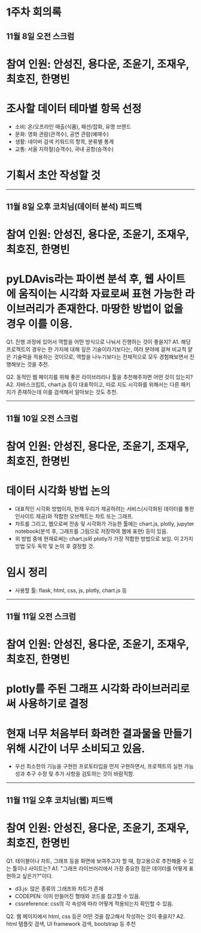 1주차 회의록
=============

11월 8일 오전 스크럼
-------------
# 참여 인원: 안성진, 용다운, 조윤기, 조재우, 최호진, 한명빈

# 조사할 데이터 테마별 항목 선정
* 소비: 온/오프라인 매출(식품), 패션/잡화, 유명 브랜드
* 문화: 영화 관람(관객수), 공연 관람(예매수)
* 생활: 네이버 검색 키워드의 항목, 분류별 통계
* 교통: 서울 지하철(승객수), 국내 공항(승객수)

# 기획서 초안 작성할 것

***
11월 8일 오후 코치님(데이터 분석) 피드백
-------------
# 참여 인원: 안성진, 용다운, 조윤기, 조재우, 최호진, 한명빈

# pyLDAvis라는 파이썬 분석 후, 웹 사이트에 움직이는 시각화 자료로써 표현 가능한 라이브러리가 존재한다. 마땅한 방법이 없을 경우 이를 이용.

Q1. 진행 과정에 있어서 역할을 어떤 방식으로 나눠서 진행하는 것이 좋을지?
A1. 해당 프로젝트의 경우는 한 가지에 대해 깊은 기술이라기보다는, 여러 분야에 걸쳐 비교적 얕은 기술력을 적용하는 것이므로, 
역할을 나누기보다는 전체적으로 모두 경험해보면서 진행해보는 것을 추천.

Q2. 동적인 웹 페이지를 위해 좋은 라이브러리나 툴을 추천해주자면 어떤 것이 있는지?
A2. 자바스크립트, chart.js 등이 대표적이고, 따로 지도 시각화를 위해서는 다른 패키지가 존재하는데 이를 검색해서 알아보는 것도 추천.

***
11월 10일 오전 스크럼
-------------
# 참여 인원: 안성진, 용다운, 조윤기, 조재우, 최호진, 한명빈

# 데이터 시각화 방법 논의
* 대표적인 시각화 방법이자, 현재 우리가 제공하려는 서비스(시각화된 데이터를 통한 인사이트 제공)와 적합한 오브젝트는 차트 또는 그래프.
* 차트를 그리고, 웹으로써 전송 및 시각화가 가능한 툴에는 chart.js, plotly, jupyter notebook(분석 후, 그래프를 그림으로 저장하여 웹에 표현) 등이 있음.
* 위 방법 중에 현재로써는 chart.js와 plotly가 가장 적합한 방법으로 보임. 이 2가지 방법 모두 독학 및 논의 후 결정할 것.

# 임시 정리
* 사용할 툴: flask, html, css, js, plotly, chart.js 등

***
11월 11일 오전 스크럼
-------------
# 참여 인원: 안성진, 용다운, 조윤기, 조재우, 최호진, 한명빈

# plotly를 주된 그래프 시각화 라이브러리로써 사용하기로 결정

# 현재 너무 처음부터 화려한 결과물을 만들기 위해 시간이 너무 소비되고 있음.
* 우선 최소한의 기능을 구현한 프로토타입을 먼저 구현하면서, 프로젝트의 실현 가능성과 추구 수정 및 추가 사항을 검토하는 것이 바람직함.

***
11월 11일 오후 코치님(웹) 피드백
-------------
# 참여 인원: 안성진, 용다운, 조윤기, 조재우, 최호진, 한명빈

Q1. 테이블이나 차트, 그래프 등을 화면에 보여주고자 할 때, 참고용으로 추천해줄 수 있는 툴이나 사이트는?
A1. "그래프 라이브러리에서 가장 중요한 점은 데이터를 어떻게 표현하고 싶은가?"이다.
* d3.js: 많은 종류의 그래프와 차트가 존재
* CODEPEN: 이미 만들어진 형태와 코드를 참고할 수 있음.
* cssreference: css의 각 속성에 따라 어떻게 적용되는지 확인할 수 있음.

Q2. 웹 페이지에서 html, css 등은 어떤 것을 참고해서 작성하는 것이 좋을지?
A2. html 템플릿 검색, UI framework 검색, bootstrap 등 추천
